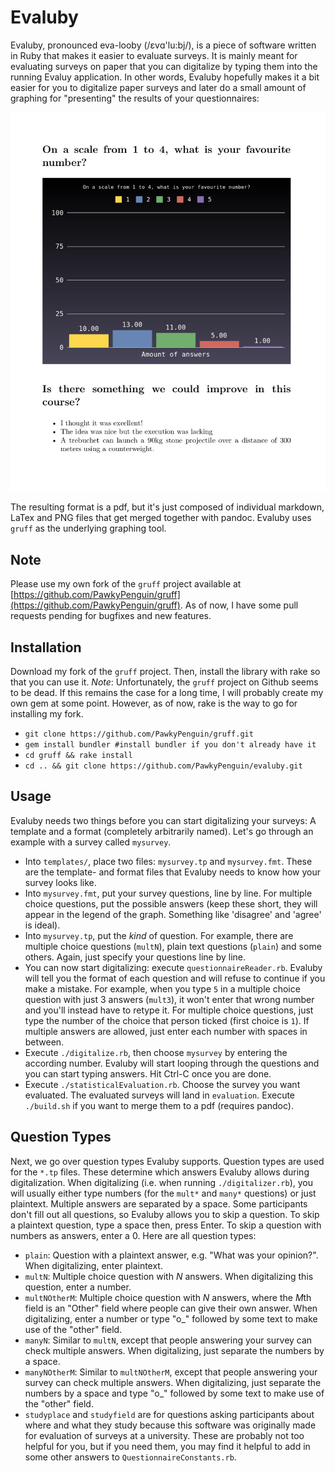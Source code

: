 # Evaluby

Evaluby, pronounced eva-looby (/ɛvɑ'lu:bj/), is a piece of software written in Ruby that makes it easier to evaluate surveys. It is mainly meant for evaluating surveys on paper that you can digitalize by typing them into the running Evaluy application. In other words, Evaluby hopefully makes it a bit easier for you to digitalize paper surveys and later do a small amount of graphing for "presenting" the results of your questionnaires:

![evaluby.jpg](evaluby.jpg)

The resulting format is a pdf, but it's just composed of individual markdown, LaTex and PNG files that get merged together with pandoc.
Evaluby uses `gruff` as the underlying graphing tool.

## Note

Please use my own fork of the `gruff` project available at [https://github.com/PawkyPenguin/gruff](https://github.com/PawkyPenguin/gruff). As of now, I have some pull requests pending for bugfixes and new features.

## Installation

Download my fork of the `gruff` project. Then, install the library with rake so that you can use it. 
*Note*: Unfortunately, the `gruff` project on Github seems to be dead. If this remains the case for a long time, I will probably create my own gem at some point. However, as of now, rake is the way to go for installing my fork.
- `git clone https://github.com/PawkyPenguin/gruff.git`
- `gem install bundler #install bundler if you don't already have it`
- `cd gruff && rake install`
- `cd .. && git clone https://github.com/PawkyPenguin/evaluby.git`

## Usage
Evaluby needs two things before you can start digitalizing your surveys: A template and a format (completely arbitrarily named). Let's go through an example with a survey called `mysurvey`.
- Into `templates/`, place two files: `mysurvey.tp` and `mysurvey.fmt`. These are the template- and format files that Evaluby needs to know how your survey looks like.
- Into `mysurvey.fmt`, put your survey questions, line by line. For multiple choice questions, put the possible answers (keep these short, they will appear in the legend of the graph. Something like 'disagree' and 'agree' is ideal).
- Into `mysurvey.tp`, put the *kind* of question. For example, there are multiple choice questions (`multN`), plain text questions (`plain`) and some others. Again, just specify your questions line by line.
- You can now start digitalizing: execute `questionnaireReader.rb`. Evaluby will tell you the format of each question and will refuse to continue if you make a mistake. For example, when you type `5` in a multiple choice question with just 3 answers (`mult3`), it won't enter that wrong number and you'll instead have to retype it. For multiple choice questions, just type the number of the choice that person ticked (first choice is `1`). If multiple answers are allowed, just enter each number with spaces in between.
- Execute `./digitalize.rb`, then choose `mysurvey` by entering the according number. Evaluby will start looping through the questions and you can start typing answers. Hit Ctrl-C once you are done.
- Execute `./statisticalEvaluation.rb`. Choose the survey you want evaluated. The evaluated surveys will land in `evaluation`. Execute `./build.sh` if you want to merge them to a pdf (requires pandoc).

## Question Types
Next, we go over question types Evaluby supports. Question types are used for the `*.tp` files. These determine which answers Evaluby allows during digitalization. When digitalizing (i.e. when running `./digitalizer.rb`), you will usually either type numbers (for the `mult*` and `many*` questions) or just plaintext. Multiple answers are separated by a space. Some participants don't fill out all questions, so Evaluby allows you to skip a question. To skip a plaintext question, type a space then, press Enter. To skip a question with numbers as answers, enter a 0.
Here are all question types:
- `plain`: Question with a plaintext answer, e.g. "What was your opinion?". When digitalizing, enter plaintext.
- `multN`: Multiple choice question with *N* answers. When digitalizing this question, enter a number.
- `multNOtherM`: Multiple choice question with *N* answers, where the *M*th field is an "Other" field where people can give their own answer. When digitalizing, enter a number or type "o\_" followed by some text to make use of the "other" field.
- `manyN`: Similar to `multN`, except that people answering your survey can check multiple answers. When digitalizing, just separate the numbers by a space.
- `manyNOtherM`: Similar to `multNOtherM`, except that people answering your survey can check multiple answers. When digitalizing, just separate the numbers by a space and type "o\_" followed by some text to make use of the "other" field.
- `studyplace` and `studyfield` are for questions asking participants about where and what they study because this software was originally made for evaluation of surveys at a university. These are probably not too helpful for you, but if you need them, you may find it helpful to add in some other answers to `QuestionnaireConstants.rb`.
